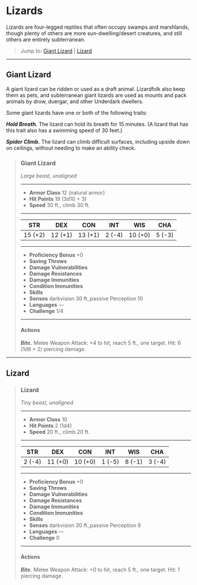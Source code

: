 # Lizards
Lizards are four-legged reptiles that often occupy swamps and marshlands, though plenty of others are more sun-dwelling/desert creatures, and still others are entirely subterranean. 

> Jump to: [Giant Lizard](#giant-lizard) | [Lizard](#lizard)

---

## Giant Lizard
A giant lizard can be ridden or used as a draft animal. Lizardfolk also keep them as pets, and subterranean giant lizards are used as mounts and pack animals by drow, duergar, and other Underdark dwellers.

Some giant lizards have one or both of the following traits:

***Hold Breath.*** The lizard can hold its breath for 15 minutes. (A lizard that has this trait also has a swimming speed of 30 feet.)

***Spider Climb.*** The lizard can climb difficult surfaces, including upside down on ceilings, without needing to make an ability check.

>### Giant Lizard
>*Large beast, unaligned*
>___
>- **Armor Class** 12 (natural armor)
>- **Hit Points** 19 (3d10 + 3)
>- **Speed** 30 ft., climb 30 ft.
>___
>|**STR**|**DEX**|**CON**|**INT**|**WIS**|**CHA**|
>|:---:|:---:|:---:|:---:|:---:|:---:|
>|15 (+2)|12 (+1)|13 (+1)|2 (-4)|10 (+0)|5 (-3)|
>
>___
>- **Proficiency Bonus** +0
>- **Saving Throws** 
>- **Damage Vulnerabilities** 
>- **Damage Resistances** 
>- **Damage Immunities** 
>- **Condition Immunities** 
>- **Skills** 
>- **Senses** darkvision 30 ft.,passive Perception 10
>- **Languages** —
>- **Challenge** 1/4
>___
>#### Actions
>***Bite.*** Melee Weapon Attack: +4 to hit, reach 5 ft., one target. Hit: 6 (1d8 + 2) piercing damage.
>

---

## Lizard

>### Lizard
>*Tiny beast, unaligned*
>___
>- **Armor Class** 10
>- **Hit Points** 2 (1d4)
>- **Speed** 20 ft., climb 20 ft.
>___
>|**STR**|**DEX**|**CON**|**INT**|**WIS**|**CHA**|
>|:---:|:---:|:---:|:---:|:---:|:---:|
>|2 (-4)|11 (+0)|10 (+0)|1 (-5)|8 (-1)|3 (-4)|
>
>___
>- **Proficiency Bonus** +0
>- **Saving Throws** 
>- **Damage Vulnerabilities** 
>- **Damage Resistances** 
>- **Damage Immunities** 
>- **Condition Immunities** 
>- **Skills** 
>- **Senses** darkvision 30 ft.,passive Perception 9
>- **Languages** —
>- **Challenge** 0
>___
>#### Actions
>***Bite.*** Melee Weapon Attack: +0 to hit, reach 5 ft., one target. Hit: 1 piercing damage.
>
